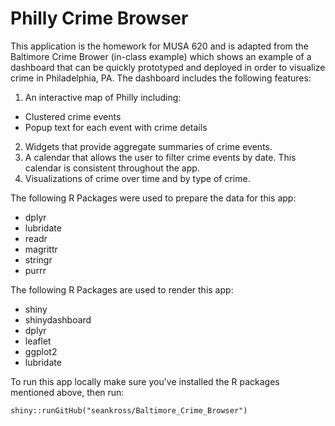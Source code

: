 # Philly Crime Browser

This application is the homework for MUSA 620 and is adapted from the Baltimore
Crime Brower (in-class example) which shows an example of a dashboard that can 
be quickly prototyped and deployed in order to visualize crime in Philadelphia, PA. 
The dashboard includes the following features:

1. An interactive map of Philly including:
  - Clustered crime events
  - Popup text for each event with crime details
2. Widgets that provide aggregate summaries of crime events.
3. A calendar that allows the user to filter crime events by date. This calendar
   is consistent throughout the app.
4. Visualizations of crime over time and by type of crime.

The following R Packages were used to prepare the data for this app:

- dplyr
- lubridate
- readr
- magrittr
- stringr
- purrr

The following R Packages are used to render this app:

- shiny
- shinydashboard
- dplyr
- leaflet
- ggplot2
- lubridate

To run this app locally make sure you've installed the R packages mentioned above, then
run:

```
shiny::runGitHub("seankross/Baltimore_Crime_Browser")
```


